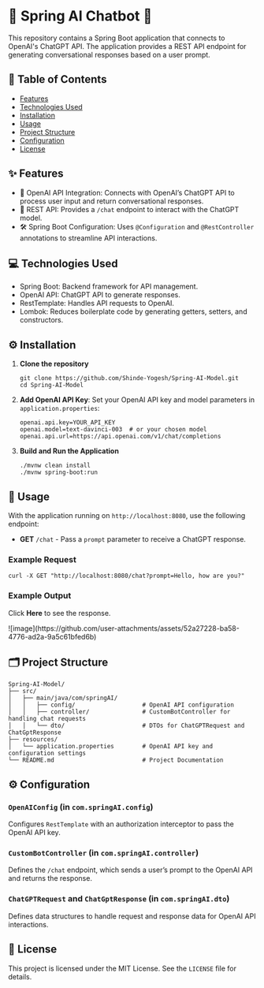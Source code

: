 <!DOCTYPE html>
<html lang="en">
<head>
<meta charset="UTF-8">
<meta name="viewport" content="width=device-width, initial-scale=1.0">
</head>
<body>

<h1>🌟 Spring AI Chatbot 🌟</h1>

<p>This repository contains a Spring Boot application that connects to OpenAI's ChatGPT API. The application provides a REST API endpoint for generating conversational responses based on a user prompt.</p>

<h2>📜 Table of Contents</h2>
<ul>
  <li><a href="#features">Features</a></li>
  <li><a href="#technologies-used">Technologies Used</a></li>
  <li><a href="#installation">Installation</a></li>
  <li><a href="#usage">Usage</a></li>
  <li><a href="#project-structure">Project Structure</a></li>
  <li><a href="#configuration">Configuration</a></li>
  <li><a href="#license">License</a></li>
</ul>

<h2 id="features">✨ Features</h2>
<ul>
  <li>🔗 OpenAI API Integration: Connects with OpenAI’s ChatGPT API to process user input and return conversational responses.</li>
  <li>📡 REST API: Provides a <code>/chat</code> endpoint to interact with the ChatGPT model.</li>
  <li>🛠️ Spring Boot Configuration: Uses <code>@Configuration</code> and <code>@RestController</code> annotations to streamline API interactions.</li>
</ul>

<h2 id="technologies-used">💻 Technologies Used</h2>
<ul>
  <li>Spring Boot: Backend framework for API management.</li>
  <li>OpenAI API: ChatGPT API to generate responses.</li>
  <li>RestTemplate: Handles API requests to OpenAI.</li>
  <li>Lombok: Reduces boilerplate code by generating getters, setters, and constructors.</li>
</ul>

<h2 id="installation">⚙️ Installation</h2>
<ol>
  <li><strong>Clone the repository</strong>
    <pre><code>git clone https://github.com/Shinde-Yogesh/Spring-AI-Model.git
cd Spring-AI-Model</code></pre>
  </li>
  <li><strong>Add OpenAI API Key</strong>: Set your OpenAI API key and model parameters in <code>application.properties</code>:
    <pre><code>openai.api.key=YOUR_API_KEY
openai.model=text-davinci-003  # or your chosen model
openai.api.url=https://api.openai.com/v1/chat/completions</code></pre>
  </li>
  <li><strong>Build and Run the Application</strong>
    <pre><code>./mvnw clean install
./mvnw spring-boot:run</code></pre>
  </li>
</ol>

<h2 id="usage">🚀 Usage</h2>
<p>With the application running on <code>http://localhost:8080</code>, use the following endpoint:</p>

<ul>
  <li><strong>GET</strong> <code>/chat</code> - Pass a <code>prompt</code> parameter to receive a ChatGPT response.</li>
</ul>

<h3>Example Request</h3>
<pre><code>curl -X GET "http://localhost:8080/chat?prompt=Hello, how are you?"</code></pre>

<h3>Example Output</h3>
<p>Click <strong>Here</strong> to see the response.</p>
![image](https://github.com/user-attachments/assets/52a27228-ba58-4776-ad2a-9a5c61bfed6b)


<h2 id="project-structure">🗂 Project Structure</h2>
<pre><code>Spring-AI-Model/
├── src/
│   ├── main/java/com/springAI/
│   │   ├── config/                   # OpenAI API configuration
│   │   ├── controller/               # CustomBotController for handling chat requests
│   │   └── dto/                      # DTOs for ChatGPTRequest and ChatGptResponse
├── resources/
│   └── application.properties        # OpenAI API key and configuration settings
└── README.md                         # Project Documentation</code></pre>

<h2 id="configuration">⚙️ Configuration</h2>

<h3><code>OpenAIConfig</code> (in <code>com.springAI.config</code>)</h3>
<p>Configures <code>RestTemplate</code> with an authorization interceptor to pass the OpenAI API key.</p>

<h3><code>CustomBotController</code> (in <code>com.springAI.controller</code>)</h3>
<p>Defines the <code>/chat</code> endpoint, which sends a user’s prompt to the OpenAI API and returns the response.</p>

<h3><code>ChatGPTRequest</code> and <code>ChatGptResponse</code> (in <code>com.springAI.dto</code>)</h3>
<p>Defines data structures to handle request and response data for OpenAI API interactions.</p>

<h2 id="license">📜 License</h2>
<p>This project is licensed under the MIT License. See the <code>LICENSE</code> file for details.</p>

</body>
</html>

